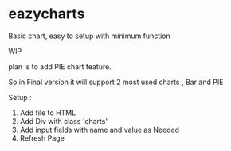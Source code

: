 # eazycharts
Basic chart, easy to setup with minimum function

WIP 

plan is to add PIE chart feature. 

So in Final version it will support 2 most used charts , Bar and PIE

Setup :

1. Add file to HTML
2. Add Div with class 'charts'
3. Add input fields with name and value as Needed
4. Refresh Page
